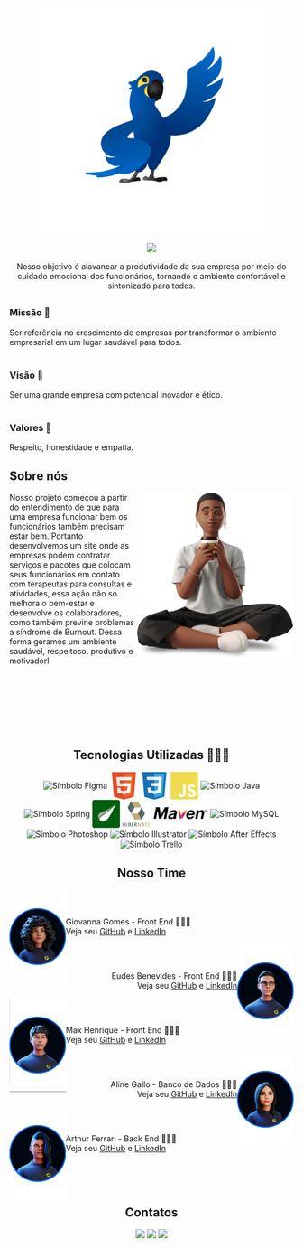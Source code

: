 <div align="center">
<img src="Post-instag.gif" alt="Logo MyAra" width="400"> 
</div>
<p align="center"> 
    <img src="https://readme-typing-svg.herokuapp.com?font=Outfit&size=33&duration=4500&color=0067F0&width=650&lines=Melhore+a+produtividade+da+sua+empresa!"(https://git.io/typing-svg>
 </p>
 
 <p align="center">
Nosso objetivo é alavancar a produtividade da sua empresa por meio do cuidado emocional dos funcionários, tornando o ambiente confortável e sintonizado para todos.
</p>

##

<p><h3>Missão 🚀</h3>
Ser referência no crescimento de empresas por transformar o ambiente empresarial em um lugar saudável para todos.
<br> <br>
<h3>Visão 👀</h3>
Ser uma grande empresa com potencial inovador e ético.
<br> <br>
<h3>Valores 🤝</h3>
Respeito, honestidade e empatia.
</p>

  ##
  
 <p><h2>Sobre nós </h2>
 
<img align="right" src="https://raw.githubusercontent.com/projetoMyAra/projetoMyAra/main/girl%20with%20coffee%20(1).png" height="300px"> 

Nosso projeto começou a partir do entendimento de que para uma empresa funcionar bem os funcionários também precisam estar bem. Portanto desenvolvemos um site onde as empresas podem contratar serviços e pacotes que colocam seus funcionários em contato com terapeutas para consultas e atividades, essa ação não só melhora o 
bem-estar e desenvolve os colaboradores, como também previne problemas a síndrome de Burnout. Dessa forma geramos um ambiente saudável, respeitoso, produtivo e motivador!</p> 
  
   <br>
   <br>
   <br>
   <br>
   <br>
   <br>
 
 <h2 align="center">Tecnologias Utilizadas 👨🏻‍💻</h2>
   <div align="center">
 <img align="center" alt="Símbolo Figma" height="50" src="https://cdn.jsdelivr.net/gh/devicons/devicon/icons/figma/figma-original.svg" /> 
 <img align="center" alt="Símbolo HTML" height="50" src="https://raw.githubusercontent.com/devicons/devicon/master/icons/html5/html5-original.svg">
 <img align="center" alt="Símbolo CSS" height="50" src="https://raw.githubusercontent.com/devicons/devicon/master/icons/css3/css3-original.svg">
 <img align="center" alt="Símbolo JavaScript" height="50" src="https://raw.githubusercontent.com/devicons/devicon/master/icons/javascript/javascript-plain.svg">
 <img align="center" alt="Símbolo Java" height="50" src="https://cdn.jsdelivr.net/gh/devicons/devicon/icons/java/java-original.svg">
 <img align="center" alt="Símbolo Spring" height="50" src="https://cdn.jsdelivr.net/gh/devicons/devicon/icons/spring/spring-original.svg">
 <img align="center" alt="Símbolo Thymeleaf" height="50" src="Group 340.png">
 <img align="center" alt="Símbolo Hibernate" height="50" src="Group 356.png">
 <img align="center" alt="Símbolo Maven" height="25" src="Group 355.png">
 <img align="center" alt="Símbolo MySQL" height="70" src="https://cdn.jsdelivr.net/gh/devicons/devicon/icons/mysql/mysql-original-wordmark.svg">
 <img align="center" alt="Símbolo Photoshop" height="50" src="https://cdn.jsdelivr.net/gh/devicons/devicon/icons/photoshop/photoshop-line.svg">
 <img align="center" alt="Símbolo Illustrator" height="50" src="https://cdn.jsdelivr.net/gh/devicons/devicon/icons/illustrator/illustrator-line.svg">  
 <img align="center" alt="Símbolo After Effects" height="50" src="https://cdn.jsdelivr.net/gh/devicons/devicon/icons/aftereffects/aftereffects-original.svg">
 <img align="center" alt="Símbolo Trello" height="50" src="https://cdn.jsdelivr.net/gh/devicons/devicon/icons/trello/trello-plain.svg">
   </div>
 
  ##
  
   <h2 align="center">Nosso Time</h2>
   
<img align="left" src="Avata_-_Gii.png" width="100"><br><br>

Giovanna Gomes - Front End 👨🏻‍💻
<br>
Veja seu [GitHub](https://github.com/annavoigg) e [LinkedIn](https://www.linkedin.com/in/giovanna-gomes-cortez-790197229/)

<img align="right" src="Avata_-_Eudes.png" width="100"><br><br>

<p align="right">Eudes Benevides - Front End 👨🏻‍💻
<br>
Veja seu <a href="https://github.com/MecStitch">GitHub</a> e <a href="https://www.linkedin.com/in/eudes-benevides/">LinkedIn</a></P>

<img align="left" src="Avata_-_Max.png" width="100"><br><br>

Max Henrique - Front End 👨🏻‍💻
<br>
Veja seu [GitHub](https://github.com/MaxHenriique) e [LinkedIn](https://www.linkedin.com/in/max-henrique-fontes/)

<img align="right" src="Avata_-_Aline.png" width="100"><br><br>

<p align="right">Aline Gallo - Banco de Dados 👨🏻‍💻
<br>
Veja seu <a href="https://github.com/Aline1002">GitHub</a> e <a href="https://www.linkedin.com/in/alinegallo/">LinkedIn</a></P>

<img align="left" src="Avata_-_Arthur.png" width="100"><br><br>

Arthur Ferrari - Back End 👨🏻‍💻
<br>
Veja seu [GitHub](https://github.com/Arthcode08) e [LinkedIn](https://www.linkedin.com/in/arthur-ferrari/)



  ##
  
  <br>
  <br>
  
  <div align="center">
  <h2>Contatos</h2>
<a href="https://www.linkedin.com/in/rojeto-myara/" target="_blank"><img src="https://img.shields.io/badge/LinkedIn-0077B5?style=for-the-badge&logo=linkedin&logoColor=white" target="_blank"></a>
<a href="https://www.instagram.com/projetomyara/" target="_blank"><img src="https://img.shields.io/badge/Instagram-E4405F?style=for-the-badge&logo=instagram&logoColor=white" target="_blank"></a>
<a href="mailto:projeto.myara@gmail.com" target="_blank"><img  src="https://img.shields.io/badge/Gmail-D14836?style=for-the-badge&logo=gmail&logoColor=white" target="_blank"></a>

